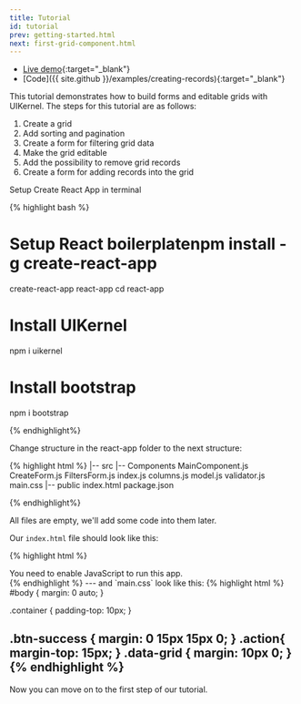 ```yaml
---
title: Tutorial
id: tutorial
prev: getting-started.html
next: first-grid-component.html
---
```

* [Live demo](/examples/creating-records/){:target="_blank"}
* [Code]({{ site.github }}/examples/creating-records){:target="_blank"}

This tutorial demonstrates how to build forms and editable grids with UIKernel. The steps for this tutorial are as follows:

1. Create a grid
2. Add sorting and pagination
3. Create a form for filtering grid data
4. Make the grid editable
5. Add the possibility to remove grid records
6. Create a form for adding records into the grid

Setup Create React App in terminal

{% highlight bash %}
# Setup React boilerplatenpm install -g create-react-app
create-react-app react-app
cd react-app

# Install UIKernel
npm i uikernel

# Install bootstrap
npm i bootstrap

{% endhighlight%}

Change structure in the react-app folder to the next structure:

{% highlight html %}
|-- src
    |-- Components
        MainComponent.js
        CreateForm.js
        FiltersForm.js
    index.js
    columns.js
    model.js
    validator.js
    main.css
|-- public
    index.html
package.json

{% endhighlight%}

All files are empty, we'll add some code into them later.

Our `index.html` file should look like this:

{% highlight html %}
<!DOCTYPE html>
<html lang="en">
  <head>
    <meta charset="utf-8" />
    <meta
      name="viewport"
      content="width=device-width, initial-scale=1, shrink-to-fit=no"
    />
    <meta name="theme-color" content="#000000" />
    <title>React App</title>
  </head>
  <body>
    <noscript>You need to enable JavaScript to run this app.</noscript>
    <div id="root"></div>
  </body>
</html>
{% endhighlight %}
---
and `main.css` look like this:
{% highlight html %}
#body {
    margin: 0 auto;
}

.container {
    padding-top: 10px;
}

.btn-success {
    margin: 0 15px 15px 0;
}
.action{
    margin-top: 15px;
}
.data-grid {
    margin: 10px 0;
}
{% endhighlight %}
---
Now you can move on to the first step of our tutorial.
